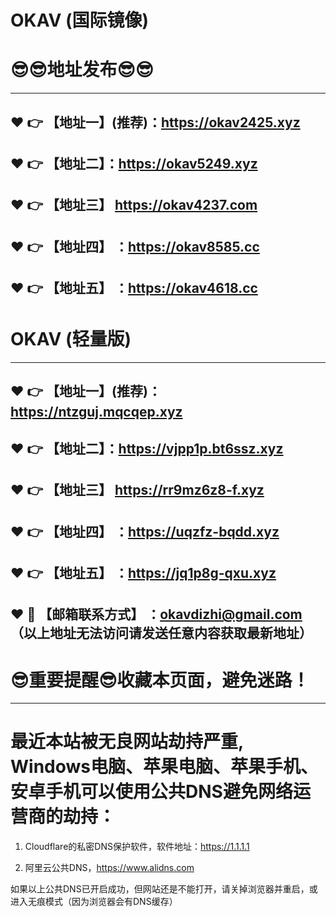 
# OKAV (国际镜像)
:sunglasses::sunglasses:地址发布:sunglasses::sunglasses:
==
------
:heart: :point_right: 【地址一】(推荐)：https://okav2425.xyz
------
:heart: :point_right: 【地址二】：https://okav5249.xyz
------
:heart: :point_right: 【地址三】 https://okav4237.com
-----
:heart: :point_right: 【地址四】 ：https://okav8585.cc
------
:heart: :point_right: 【地址五】 ：https://okav4618.cc
------
# OKAV (轻量版)
------
:heart: :point_right: 【地址一】(推荐)：https://ntzguj.mqcqep.xyz
------
:heart: :point_right: 【地址二】：https://vjpp1p.bt6ssz.xyz
------
:heart: :point_right: 【地址三】 https://rr9mz6z8-f.xyz
-----
:heart: :point_right: 【地址四】 ：https://uqzfz-bqdd.xyz
------
:heart: :point_right: 【地址五】 ：https://jq1p8g-qxu.xyz
------------
:heart: :e-mail: 【邮箱联系方式】 ：okavdizhi@gmail.com （以上地址无法访问请发送任意内容获取最新地址）
------
:sunglasses:重要提醒:sunglasses:收藏本页面，避免迷路！
==
------
最近本站被无良网站劫持严重, Windows电脑、苹果电脑、苹果手机、安卓手机可以使用公共DNS避免网络运营商的劫持：
==

1. Cloudflare的私密DNS保护软件，软件地址：https://1.1.1.1

2. 阿里云公共DNS，https://www.alidns.com

如果以上公共DNS已开启成功，但网站还是不能打开，请关掉浏览器并重启，或进入无痕模式（因为浏览器会有DNS缓存）
